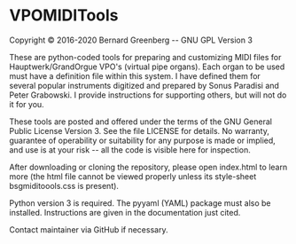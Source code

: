 # VPOMIDITools

Copyright © 2016-2020 Bernard Greenberg -- GNU GPL Version 3

These are python-coded tools for preparing and customizing MIDI files for Hauptwerk/GrandOrgue VPO's (virtual pipe organs).  Each organ to be used must have a definition file within this system. I have defined them for several popular instruments digitized and prepared by Sonus Paradisi and Peter Grabowski.  I provide instructions for supporting others, but will not do it for you.

These tools are posted and offered under the terms of the GNU General Public License Version 3. See the file LICENSE for details. No warranty, guarantee of operability or suitability for any purpose is made or implied, and use is at your risk -- all the code is visible here for inspection.

After downloading or cloning the repository, please open index.html to learn more (the html file cannot be viewed properly unless its style-sheet bsgmiditoools.css is present).

Python version 3 is required.  The pyyaml (YAML) package must also be installed.  Instructions are given in the documentation just cited.

Contact maintainer via GitHub if necessary.
